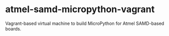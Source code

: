 # atmel-samd-micropython-vagrant
Vagrant-based virtual machine to build MicroPython for Atmel SAMD-based boards.
